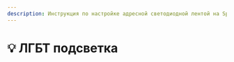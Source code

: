 ```yaml
---
description: Инструкция по настройке адресной светодиодной лентой на Spider
---
```


# 💡 ЛГБТ подсветка

